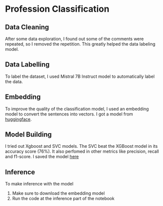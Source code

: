 # Profession Classification

## Data Cleaning
After some data exploration, I found out some of the comments
were repeated, so I removed the repetition. This greatly helped the data labeling model.

## Data Labelling
To label the dataset, I used Mistral 7B Instruct model to 
automatically label the data.

## Embedding
To improve the quality of the classification model, I used an embedding model to convert the sentences into vectors. I got a model from [huggingface](https://huggingface.co/BAAI/bge-large-en-v1.5).

## Model Building
I tried out Xgboost and SVC models.
The SVC beat the XGBoost model in its accuracy score (76%).
It also perfomed in other metrics like precision, recall and f1-score. I saved the model [here](./data/model.pkl)

## Inference
To make inference with the model
1. Make sure to download the embedding model
2. Run the code at the inference part of the notebook
